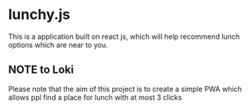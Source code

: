 # lunchy.js

This is a application built on react js, which will help recommend lunch options which are near to you.

## NOTE to Loki

Please note that the aim of this project is to create a simple PWA which allows ppl find a place for lunch with at most 3 clicks
